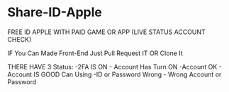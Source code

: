 # Share-ID-Apple
FREE ID APPLE WITH PAID GAME OR APP (LIVE STATUS ACCOUNT CHECK)

IF You Can Made Front-End Just Pull Request IT OR Clone It

THERE HAVE 3 Status:
-2FA IS ON  - Account Has Turn ON
-Account OK - Account IS GOOD Can Using
-ID or Password Wrong - Wrong Account or Password
